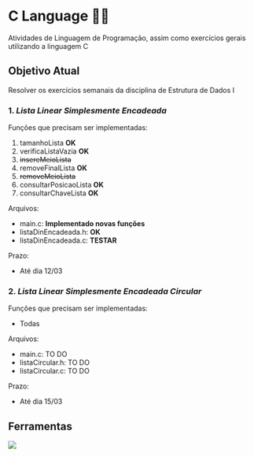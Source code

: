 # C Language 👨‍💻

Atividades de Linguagem de Programação, assim como exercícios gerais utilizando a linguagem C

## Objetivo Atual

Resolver os exercícios semanais da disciplina de Estrutura de Dados I

### 1. *Lista Linear Simplesmente Encadeada*

Funções que precisam ser implementadas:

1. tamanhoLista **OK**
2. verificaListaVazia **OK**
3. ~~insereMeioLista~~
4. removeFinalLista **OK**
5. ~~removeMeioLista~~
6. consultarPosicaoLista **OK**
7. consultarChaveLista **OK**

Arquivos:

- main.c: **Implementado novas funções**
- listaDinEncadeada.h: **OK**
- listaDinEncadeada.c: **TESTAR**

Prazo:

- Até dia 12/03

### 2. *Lista Linear Simplesmente Encadeada Circular*

Funções que precisam ser implementadas:

- Todas

Arquivos:

- main.c: TO DO
- listaCircular.h: TO DO
- listaCircular.c: TO DO

Prazo:

- Até dia 15/03

## Ferramentas

![](https://img.shields.io/badge/Code-C_Language-informational?style=flat&logo=C&logoColor=white&color=5e97d0)
